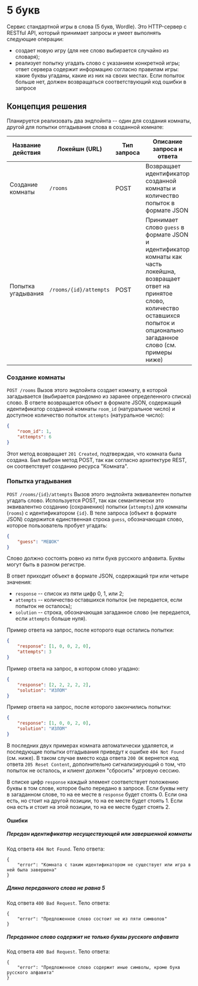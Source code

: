 # 5 букв
Сервис стандартной игры в слова (5 букв, Wordle).
Это HTTP-сервер с RESTful API, который принимает запросы и умеет выполнять следующие операции:
* создает новую игру (для нее слово выбирается случайно из словаря);
* реализует попытку угадать слово с указанием конкретной игры; ответ сервера содержит информацию согласно правилам игры: какие буквы угаданы, какие из них на своих местах. Если попыток больше нет, должен возвращаться соответствующий код ошибки в запросе

## Концепция решения
Планируется реализовать два эндпойнта -- один для создания комнаты, другой для попытки отгадывания слова в созданной комнате:

| Название действия  | Локейшн (URL)          | Тип запроса | Описание запроса и ответа                                                                                                                                                                              |
|--------------------|------------------------|-------------|--------------------------------------------------------------------------------------------------------------------------------------------------------------------------------------------------------|
| Создание комнаты   | `/rooms`               | POST        | Возвращает идентификатор созданной комнаты и количество попыток в формате JSON                                                                                                                         |
| Попытка угадывания | `/rooms/{id}/attempts` | POST        | Принимает слово `guess` в формате JSON и идентификатор комнаты как часть локейшна, возвращает ответ на принятое слово, количество оставшихся попыток и опционально загаданное слово (см. примеры ниже) |


### Создание комнаты
`POST /rooms`
Вызов этого эндпойнта создает комнату, в которой загадывается (выбирается рандомно из заранее определенного списка) слово. В ответе возвращается объект в формате JSON, содержащий идентификатор созданной комнаты `room_id` (натуральное число) и доступное количество попыток `attempts` (натуральное число):
```json
{
    "room_id": 1,
    "attempts": 6
}
```

Этот метод возвращает `201 Created`, подтверждая, что комната была создана. Был выбран метод POST, так как согласно архитектуре REST, он соответствует созданию ресурса "Комната".

### Попытка угадывания
`POST /rooms/{id}/attempts`
Вызов этого эндпойнта эквивалентен попытке угадать слово. Используется POST, так как семантически это эквивалентно созданию (сохранению) попытки (`attempts`) для комнаты (`rooms`) с идентификатором `{id}`.
В теле запроса (объект в формате JSON) содержится единственная строка `guess`, обозначающая слово, которое пользователь пробует угадать:
```json
{
    "guess": "МЕШОК"
}
```
Слово должно состоять ровно из пяти букв русского алфавита. Буквы могут быть в разном регистре.

В ответ приходит объект в формате JSON, содержащий три или четыре значения:
* `response` -- список из пяти цифр 0, 1, или 2;
* `attempts` -- количество оставшихся попыток (не передается, если попыток не осталось);
* `solution` -- строка, обозначающая загаданное слово (не передается, если `attempts` больше нуля).

Пример ответа на запрос, после которого еще остались попытки:
```json
{
    "response": [1, 0, 0, 2, 0],
    "attempts": 3
}
```

Пример ответа на запрос, в котором слово угадано:
```json
{
    "response": [2, 2, 2, 2, 2],
    "solution": "ИЗЛОМ"
}
```

Пример ответа на запрос, после которого закончились попытки:
```json
{
    "response": [1, 0, 0, 2, 0],
    "solution": "ИЗЛОМ"
}
```

В последних двух примерах комната автоматически удаляется, и последующие попытки отгадывания приведут к ошибке `404 Not Found` (см. ниже). В таком случае вместо кода ответа `200 OK` вернется код ответа `205 Reset Content`, дополнительно сигнализирующий о том, что попыток не осталось, и клиент должен "сбросить" игровую сессию.

В списке цифр `response` каждый элемент соответствует положению буквы в том слове, которое было передано в запросе. Если буквы нету в загаданном слове, то на ее месте в `response` будет стоять 0. Если она есть, но стоит на другой позиции, то на ее месте будет стоять 1. Если она есть и стоит на этой позиции, то на ее месте будет стоять 2.

#### Ошибки
##### Передан идентификатор несуществующей или завершенной комнаты
Код ответа `404 Not Found`. Тело ответа:
```json!
{
    "error": "Комната с таким идентификатором не существует или игра в ней была завершена"
}
```
##### Длина переданного слова не равна 5
Код ответа `400 Bad Request`. Тело ответа:
```json!
{
    "error": "Предложенное слово состоит не из пяти символов"
}
```
##### Переданное слово содержит не только буквы русского алфавита
Код ответа `400 Bad Request`. Тело ответа:
```json!
{
    "error": "Предложенное слово содержит иные символы, кроме букв русского алфавита"
}
```